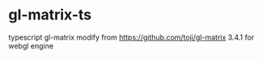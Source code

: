 # gl-matrix-ts
typescript gl-matrix modify from https://github.com/toji/gl-matrix 3.4.1 for webgl engine
